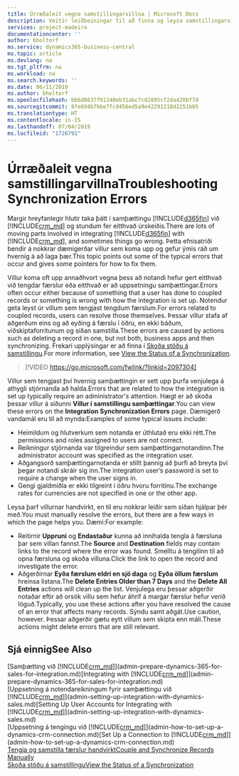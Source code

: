 ```yaml
---
title: Úrræðaleit vegna samstillingarvillna | Microsoft Docs
description: Veitir leiðbeiningar til að finna og leysa samstillingarvillur.
services: project-madeira
documentationcenter: ''
author: bholtorf
ms.service: dynamics365-business-central
ms.topic: article
ms.devlang: na
ms.tgt_pltfrm: na
ms.workload: na
ms.search.keywords: ''
ms.date: 06/11/2019
ms.author: bholtorf
ms.openlocfilehash: bb6d0837f91240eb31abc7c02895cf2da420bf7d
ms.sourcegitcommit: 8fe694b7bbe7fc0456ed5a9e42291218d2251b05
ms.translationtype: HT
ms.contentlocale: is-IS
ms.lasthandoff: 07/04/2019
ms.locfileid: "1726791"
---
```

# <a name="troubleshooting-synchronization-errors"></a><span data-ttu-id="6f41f-103">Úrræðaleit vegna samstillingarvillna</span><span class="sxs-lookup"><span data-stu-id="6f41f-103">Troubleshooting Synchronization Errors</span></span>
<span data-ttu-id="6f41f-104">Margir hreyfanlegir hlutir taka þátt í samþættingu [!INCLUDE[d365fin](includes/d365fin_md.md)] við [!INCLUDE[crm_md](includes/crm_md.md)] og stundum fer eitthvað úrskeiðis.</span><span class="sxs-lookup"><span data-stu-id="6f41f-104">There are lots of moving parts involved in integrating [!INCLUDE[d365fin](includes/d365fin_md.md)] with [!INCLUDE[crm_md](includes/crm_md.md)], and sometimes things go wrong.</span></span> <span data-ttu-id="6f41f-105">Þetta efnisatriði bendir á nokkrar dæmigerðar villur sem koma upp og gefur ýmis ráð um hvernig á að laga þær.</span><span class="sxs-lookup"><span data-stu-id="6f41f-105">This topic points out some of the typical errors that occur and gives some pointers for how to fix them.</span></span>

<span data-ttu-id="6f41f-106">Villur koma oft upp annaðhvort vegna þess að notandi hefur gert eitthvað við tengdar færslur eða eitthvað er að uppsetningu samþættingar.</span><span class="sxs-lookup"><span data-stu-id="6f41f-106">Errors often occur either because of something that a user has done to coupled records or something is wrong with how the integration is set up.</span></span> <span data-ttu-id="6f41f-107">Notendur geta leyst úr villum sem tengjast tengdum færslum.</span><span class="sxs-lookup"><span data-stu-id="6f41f-107">For errors related to coupled records, users can resolve those themselves.</span></span> <span data-ttu-id="6f41f-108">Þessar villur stafa af aðgerðum eins og að eyðing á færslu í öðru, en ekki báðum, viðskiptaforritunum og síðan samstilla.</span><span class="sxs-lookup"><span data-stu-id="6f41f-108">These errors are caused by actions such as deleting a record in one, but not both, business apps and then synchronizing.</span></span> <span data-ttu-id="6f41f-109">Frekari upplýsingar er að finna í [Skoða stöðu á samstillingu](admin-how-to-view-synchronization-status.md).</span><span class="sxs-lookup"><span data-stu-id="6f41f-109">For more information, see [View the Status of a Synchronization](admin-how-to-view-synchronization-status.md).</span></span>

> [!VIDEO https://go.microsoft.com/fwlink/?linkid=2097304]

<span data-ttu-id="6f41f-110">Villur sem tengjast því hvernig samþættingin er sett upp þurfa venjulega á athygli stjórnanda að halda.</span><span class="sxs-lookup"><span data-stu-id="6f41f-110">Errors that are related to how the integration is set up typically require an administrator's attention.</span></span> <span data-ttu-id="6f41f-111">Hægt er að skoða þessar villur á síðunni **Villur í samstillingu samþættingar**.</span><span class="sxs-lookup"><span data-stu-id="6f41f-111">You can view these errors on the **Integration Synchronization Errors** page.</span></span> <span data-ttu-id="6f41f-112">Dæmigerð vandamál eru til að mynda:</span><span class="sxs-lookup"><span data-stu-id="6f41f-112">Examples of some typical issues include:</span></span>  
  
* <span data-ttu-id="6f41f-113">Heimildum og hlutverkum sem notanda er úthlutað eru ekki rétt.</span><span class="sxs-lookup"><span data-stu-id="6f41f-113">The permissions and roles assigned to users are not correct.</span></span>  
* <span data-ttu-id="6f41f-114">Reikningur stjórnanda var tilgreindur sem samþættingarnotandinn.</span><span class="sxs-lookup"><span data-stu-id="6f41f-114">The administrator account was specified as the integration user.</span></span>  
* <span data-ttu-id="6f41f-115">Aðgangsorð samþættingarnotanda er stillt þannig að þurfi að breyta því þegar notandi skráir sig inn.</span><span class="sxs-lookup"><span data-stu-id="6f41f-115">The integration user’s password is set to require a change when the user signs in.</span></span>  
* <span data-ttu-id="6f41f-116">Gengi gjaldmiðla er ekki tilgreint í öðru hvoru forritinu.</span><span class="sxs-lookup"><span data-stu-id="6f41f-116">The exchange rates for currencies are not specified in one or the other app.</span></span>  
  
<span data-ttu-id="6f41f-117">Leysa þarf villurnar handvirkt, en til eru nokkrar leiðir sem síðan hjálpar þér með.</span><span class="sxs-lookup"><span data-stu-id="6f41f-117">You must manually resolve the errors, but there are a few ways in which the page helps you.</span></span> <span data-ttu-id="6f41f-118">Dæmi:</span><span class="sxs-lookup"><span data-stu-id="6f41f-118">For example:</span></span>  

* <span data-ttu-id="6f41f-119">Reitirnir **Uppruni** og **Endastaður** kunna að innihalda tengla á færsluna þar sem villan fannst.</span><span class="sxs-lookup"><span data-stu-id="6f41f-119">The **Source** and **Destination** fields may contain links to the record where the error was found.</span></span> <span data-ttu-id="6f41f-120">Smelltu á tengilinn til að opna færsluna og skoða villuna.</span><span class="sxs-lookup"><span data-stu-id="6f41f-120">Click the link to open the record and investigate the error.</span></span>  
* <span data-ttu-id="6f41f-121">Aðgerðirnar **Eyða færslum eldri en sjö daga** og **Eyða öllum færslum** hreinsa listana.</span><span class="sxs-lookup"><span data-stu-id="6f41f-121">The **Delete Entries Older than 7 Days** and the **Delete All Entries** actions will clean up the list.</span></span> <span data-ttu-id="6f41f-122">Venjulega eru þessar aðgerðir notaðar eftir að orsök villu sem hefur áhrif á margar færslur hefur verið löguð.</span><span class="sxs-lookup"><span data-stu-id="6f41f-122">Typically, you use these actions after you have resolved the cause of an error that affects many records.</span></span> <span data-ttu-id="6f41f-123">Sýndu samt aðgát.</span><span class="sxs-lookup"><span data-stu-id="6f41f-123">Use caution, however.</span></span> <span data-ttu-id="6f41f-124">Þessar aðgerðir gætu eytt villum sem skipta enn máli.</span><span class="sxs-lookup"><span data-stu-id="6f41f-124">These actions might delete errors that are still relevant.</span></span>

## <a name="see-also"></a><span data-ttu-id="6f41f-125">Sjá einnig</span><span class="sxs-lookup"><span data-stu-id="6f41f-125">See Also</span></span>
<span data-ttu-id="6f41f-126">[Samþætting við [!INCLUDE[crm_md](includes/crm_md.md)]](admin-prepare-dynamics-365-for-sales-for-integration.md)</span><span class="sxs-lookup"><span data-stu-id="6f41f-126">[Integrating with [!INCLUDE[crm_md](includes/crm_md.md)]](admin-prepare-dynamics-365-for-sales-for-integration.md)</span></span>  
<span data-ttu-id="6f41f-127">[Uppsetning á notendareikningum fyrir samþættingu við [!INCLUDE[crm_md](includes/crm_md.md)]](admin-setting-up-integration-with-dynamics-sales.md)</span><span class="sxs-lookup"><span data-stu-id="6f41f-127">[Setting Up User Accounts for Integrating with [!INCLUDE[crm_md](includes/crm_md.md)]](admin-setting-up-integration-with-dynamics-sales.md)</span></span>  
<span data-ttu-id="6f41f-128">[Uppsetning á tengingu við [!INCLUDE[crm_md](includes/crm_md.md)]](admin-how-to-set-up-a-dynamics-crm-connection.md)</span><span class="sxs-lookup"><span data-stu-id="6f41f-128">[Set Up a Connection to [!INCLUDE[crm_md](includes/crm_md.md)]](admin-how-to-set-up-a-dynamics-crm-connection.md)</span></span>  
[<span data-ttu-id="6f41f-129">Tengja og samstilla færslur handvirkt</span><span class="sxs-lookup"><span data-stu-id="6f41f-129">Couple and Synchronize Records Manually</span></span>](admin-how-to-couple-and-synchronize-records-manually.md)  
[<span data-ttu-id="6f41f-130">Skoða stöðu á samstillingu</span><span class="sxs-lookup"><span data-stu-id="6f41f-130">View the Status of a Synchronization</span></span>](admin-how-to-view-synchronization-status.md)  